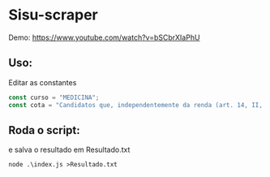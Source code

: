 # Sisu-scraper
Demo: https://www.youtube.com/watch?v=bSCbrXIaPhU


## Uso:
Editar as constantes
```js
const curso = "MEDICINA";
const cota = "Candidatos que, independentemente da renda (art. 14, II, Portaria Normativa nº 18\/2012), tenham cursado integralmente o ensino médio em escolas públicas (Lei nº 12.711\/2012).";
```
## Roda o script:
e salva o resultado em Resultado.txt
```shell
node .\index.js >Resultado.txt
```

